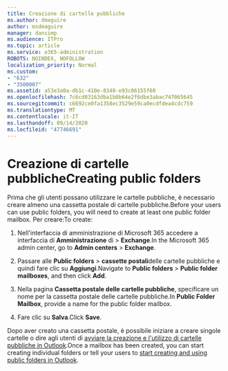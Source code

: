 ```yaml
---
title: Creazione di cartelle pubbliche
ms.author: dmaguire
author: msdmaguire
manager: dansimp
ms.audience: ITPro
ms.topic: article
ms.service: o365-administration
ROBOTS: NOINDEX, NOFOLLOW
localization_priority: Normal
ms.custom:
- "632"
- "3500007"
ms.assetid: a53e3a0a-db1c-410e-8340-e93c06155f60
ms.openlocfilehash: 7c6cd03163dba1b0b64e2f6dbe3abac747065645
ms.sourcegitcommit: c6692ce0fa1358ec3529e59ca0ecdfdea4cdc759
ms.translationtype: MT
ms.contentlocale: it-IT
ms.lasthandoff: 09/14/2020
ms.locfileid: "47746691"
---
```

# <a name="creating-public-folders"></a><span data-ttu-id="16020-102">Creazione di cartelle pubbliche</span><span class="sxs-lookup"><span data-stu-id="16020-102">Creating public folders</span></span>

<span data-ttu-id="16020-103">Prima che gli utenti possano utilizzare le cartelle pubbliche, è necessario creare almeno una cassetta postale di cartelle pubbliche.</span><span class="sxs-lookup"><span data-stu-id="16020-103">Before your users can use public folders, you will need to create at least one public folder mailbox.</span></span> <span data-ttu-id="16020-104">Per creare:</span><span class="sxs-lookup"><span data-stu-id="16020-104">To create:</span></span>
  
1. <span data-ttu-id="16020-105">Nell'interfaccia di amministrazione di Microsoft 365 accedere a interfaccia di **Amministrazione** di \> **Exchange**.</span><span class="sxs-lookup"><span data-stu-id="16020-105">In the Microsoft 365 admin center, go to **Admin centers** \> **Exchange**.</span></span>

2. <span data-ttu-id="16020-106">Passare alle **Public folders** \> **cassette postali**delle cartelle pubbliche e quindi fare clic su **Aggiungi**.</span><span class="sxs-lookup"><span data-stu-id="16020-106">Navigate to **Public folders** \> **Public folder mailboxes**, and then click **Add**.</span></span>

3. <span data-ttu-id="16020-107">Nella pagina **Cassetta postale delle cartelle pubbliche**, specificare un nome per la cassetta postale delle cartelle pubbliche.</span><span class="sxs-lookup"><span data-stu-id="16020-107">In **Public Folder Mailbox**, provide a name for the public folder mailbox.</span></span>

4. <span data-ttu-id="16020-108">Fare clic su **Salva**.</span><span class="sxs-lookup"><span data-stu-id="16020-108">Click **Save**.</span></span>

<span data-ttu-id="16020-109">Dopo aver creato una cassetta postale, è possibile iniziare a creare singole cartelle o dire agli utenti di [avviare la creazione e l'utilizzo di cartelle pubbliche in Outlook](https://support.office.com/article/Create-and-share-a-public-folder-in-Outlook-a2835011-d524-4a5c-a207-05c159bb2a97).</span><span class="sxs-lookup"><span data-stu-id="16020-109">Once a mailbox has been created, you can start creating individual folders or tell your users to [start creating and using public folders in Outlook](https://support.office.com/article/Create-and-share-a-public-folder-in-Outlook-a2835011-d524-4a5c-a207-05c159bb2a97).</span></span>
  